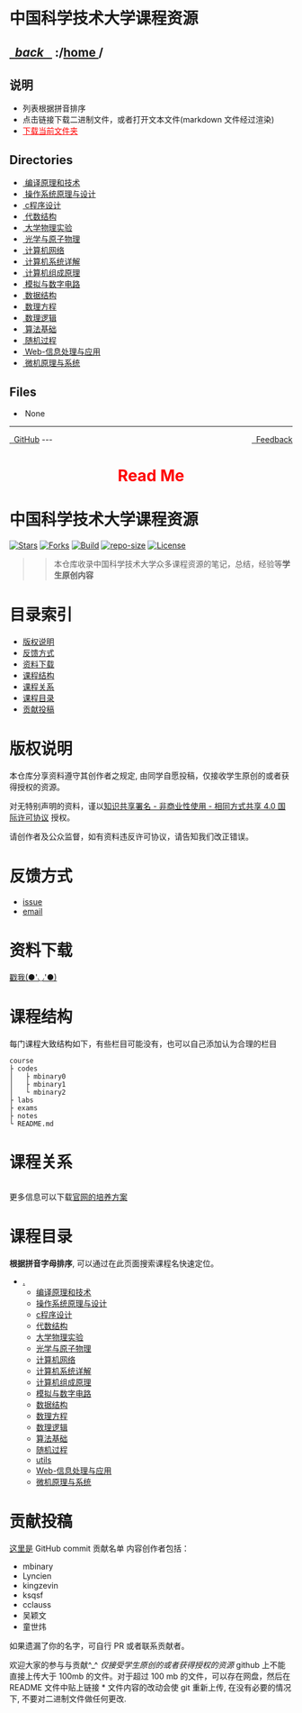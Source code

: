 
<!--
<head>
    <meta http-equiv="content-type" content="text/html; charset=utf-8">
    <title> 中国科学技术大学课程资源</title>
</head>
-->
# 中国科学技术大学课程资源

<div>
  <h2>
    <a href="../index.html">&nbsp;&nbsp;<i class="fa fa-level-up">back </i>&nbsp;&nbsp;</a>
    :/<a href="../index.html">home <i class="fa fa-home"></i></a>/<a href="index.html"></a>
  </h2>
</div>

## 说明
- 列表根据拼音排序
- 点击链接下载二进制文件，或者打开文本文件(markdown 文件经过渲染)
- <a href="http://downgit.zhoudaxiaa.com/#/home?url=https://github.com/USTC-Resource/USTC-Course/tree/master/" style="color:red;text-decoration:underline;" target="_black">下载当前文件夹</a>

## Directories
<ul><li><a href="编译原理和技术/index.html"><i class="fa fa-folder"></i>&nbsp;编译原理和技术</a></li>
<li><a href="操作系统原理与设计/index.html"><i class="fa fa-folder"></i>&nbsp;操作系统原理与设计</a></li>
<li><a href="c程序设计/index.html"><i class="fa fa-folder"></i>&nbsp;c程序设计</a></li>
<li><a href="代数结构/index.html"><i class="fa fa-folder"></i>&nbsp;代数结构</a></li>
<li><a href="大学物理实验/index.html"><i class="fa fa-folder"></i>&nbsp;大学物理实验</a></li>
<li><a href="光学与原子物理/index.html"><i class="fa fa-folder"></i>&nbsp;光学与原子物理</a></li>
<li><a href="计算机网络/index.html"><i class="fa fa-folder"></i>&nbsp;计算机网络</a></li>
<li><a href="计算机系统详解/index.html"><i class="fa fa-folder"></i>&nbsp;计算机系统详解</a></li>
<li><a href="计算机组成原理/index.html"><i class="fa fa-folder"></i>&nbsp;计算机组成原理</a></li>
<li><a href="模拟与数字电路/index.html"><i class="fa fa-folder"></i>&nbsp;模拟与数字电路</a></li>
<li><a href="数据结构/index.html"><i class="fa fa-folder"></i>&nbsp;数据结构</a></li>
<li><a href="数理方程/index.html"><i class="fa fa-folder"></i>&nbsp;数理方程</a></li>
<li><a href="数理逻辑/index.html"><i class="fa fa-folder"></i>&nbsp;数理逻辑</a></li>
<li><a href="算法基础/index.html"><i class="fa fa-folder"></i>&nbsp;算法基础</a></li>
<li><a href="随机过程/index.html"><i class="fa fa-folder"></i>&nbsp;随机过程</a></li>
<li><a href="Web-信息处理与应用/index.html"><i class="fa fa-folder"></i>&nbsp;Web-信息处理与应用</a></li>
<li><a href="微机原理与系统/index.html"><i class="fa fa-folder"></i>&nbsp;微机原理与系统</a></li></ul>

## Files
<ul><li><i class="fa fa-meh-o"></i>&nbsp;None</li></ul>

---
<div style="text-decration:underline;display:inline">
  <a href="https://github.com/USTC-Resource/USTC-Course.git" target="_blank" rel="external"><i class="fa fa-github"></i>&nbsp; GitHub</a>
  <a href="mailto:&#122;huheqin1@gmail?subject=反馈与建议" style="float:right" target="_blank" rel="external"><i class="fa fa-envelope"></i>&nbsp; Feedback</a>
</div>
---

<h1 style="color:red;text-align:center;">Read Me</h1>

<h1 id="_1">中国科学技术大学课程资源</h1>
<p><a href="https://github.com/USTC-Resource/USTC-Course/stargazers"><img alt="Stars" src="https://img.shields.io/github/stars/USTC-Resource/USTC-Course.svg?label=Stars&amp;style=social" /></a>
<a href="https://github.com/USTC-Resource/USTC-Course/network/members"><img alt="Forks" src="https://img.shields.io/github/forks/USTC-Resource/USTC-Course.svg?label=Forks&amp;style=social" /></a>
<a href="https://travis-ci.org/USTC-Resource/USTC-Course?branch=master"><img alt="Build" src="https://travis-ci.org/USTC-Resource/USTC-Course.svg?branch=master" /></a>
<a href=""><img alt="repo-size" src="https://img.shields.io/github/repo-size/USTC-Resource/USTC-Course.svg" /></a>
<a href="http://creativecommons.org/licenses/by-nc-sa/4.0/"><img alt="License" src="https://i.creativecommons.org/l/by-nc-sa/4.0/80x15.png" /></a></p>
<blockquote>
<blockquote>
<p>本仓库收录中国科学技术大学众多课程资源的笔记，总结，经验等<strong>学生原创内容</strong></p>
</blockquote>
</blockquote>
<h1 id="_2">目录索引</h1>
<ul>
<li><a href="#版权说明">版权说明</a></li>
<li><a href="#反馈方式">反馈方式</a></li>
<li><a href="#资料下载">资料下载</a></li>
<li><a href="#课程结构">课程结构</a></li>
<li><a href="#课程关系">课程关系</a></li>
<li><a href="#课程目录">课程目录</a></li>
<li><a href="#贡献投稿">贡献投稿</a></li>
</ul>
<h1 id="_3">版权说明</h1>
<p>本仓库分享资料遵守其创作者之规定, 由同学自愿投稿，仅接收学生原创的或者获得授权的资源。</p>
<p>对无特别声明的资料，谨以<a href="http://creativecommons.org/licenses/by-nc-sa/4.0/">知识共享署名 - 非商业性使用 - 相同方式共享 4.0 国际许可协议</a> 授权。<img alt="" src="https://i.creativecommons.org/l/by-nc-sa/4.0/80x15.png" /></p>
<p>请创作者及公众监督，如有资料违反许可协议，请告知我们改正错误。</p>
<h1 id="_4">反馈方式</h1>
<ul>
<li><a href="https://github.com/USTC-Resource/USTC-Course/issues/new">issue</a></li>
<li><a href="mailto:&#122;huheqin1@gmail.com?subject=%E5%8F%8D%E9%A6%88%E4%B8%8E%E5%BB%BA%E8%AE%AE">email</a></li>
</ul>
<h1 id="_5">资料下载</h1>
<p><a href="https://ustc-resource.github.io/USTC-Course">戳我(●'◡'●)</a></p>
<h1 id="_6">课程结构</h1>
<p>每门课程大致结构如下，有些栏目可能没有，也可以自己添加认为合理的栏目</p>
<pre class="codehilite"><code>course
├ codes
│   ├ mbinary0
│   ├ mbinary1
│   └ mbinary2
├ labs
├ exams
├ notes
└ README.md</code></pre>


<h1 id="_7">课程关系</h1>
<p><img alt="" src="https://user-images.githubusercontent.com/29198767/53245024-851b1280-36e7-11e9-9d22-7ee65446c68a.png" /></p>
<p>更多信息可以下载<a href="https://www.teach.ustc.edu.cn/education/241.html/attachment/14-215%E8%AE%A1%E7%AE%97%E6%9C%BA%E5%AD%A6%E9%99%A2-2013">官网的培养方案</a></p>
<h1 id="_8">课程目录</h1>
<p><strong>根据拼音字母排序</strong>, 可以通过在此页面搜索课程名快速定位。</p>
<ul>
<li><a href=".">.</a><ul>
<li><a href="./编译原理和技术">编译原理和技术</a></li>
<li><a href="./操作系统原理与设计">操作系统原理与设计</a></li>
<li><a href="./c程序设计">c程序设计</a></li>
<li><a href="./代数结构">代数结构</a></li>
<li><a href="./大学物理实验">大学物理实验</a></li>
<li><a href="./光学与原子物理">光学与原子物理</a></li>
<li><a href="./计算机网络">计算机网络</a></li>
<li><a href="./计算机系统详解">计算机系统详解</a></li>
<li><a href="./计算机组成原理">计算机组成原理</a></li>
<li><a href="./模拟与数字电路">模拟与数字电路</a></li>
<li><a href="./数据结构">数据结构</a></li>
<li><a href="./数理方程">数理方程</a></li>
<li><a href="./数理逻辑">数理逻辑</a></li>
<li><a href="./算法基础">算法基础</a></li>
<li><a href="./随机过程">随机过程</a></li>
<li><a href="./utils">utils</a></li>
<li><a href="./Web-信息处理与应用">Web-信息处理与应用</a></li>
<li><a href="./微机原理与系统">微机原理与系统</a></li>
</ul>
</li>
</ul>
<h1 id="_9">贡献投稿</h1>
<p><a href="https://github.com/USTC-Resource/USTC-Course/graphs/contributors">这里是</a> GitHub commit 贡献名单
内容创作者包括：</p>
<ul>
<li>mbinary</li>
<li>Lyncien</li>
<li>kingzevin</li>
<li>ksqsf</li>
<li>cclauss</li>
<li>吴颖文</li>
<li>童世炜</li>
</ul>
<p>如果遗漏了你的名字，可自行 PR 或者联系贡献者。</p>
<p>欢迎大家的参与与贡献^_^
<em> 仅接受学生原创的或者获得授权的资源
</em> github 上不能直接上传大于 100mb 的文件。对于超过 100 mb 的文件，可以存在网盘，然后在 README 文件中贴上链接
* 文件内容的改动会使 git 重新上传, 在没有必要的情况下, 不要对二进制文件做任何更改.</p>
